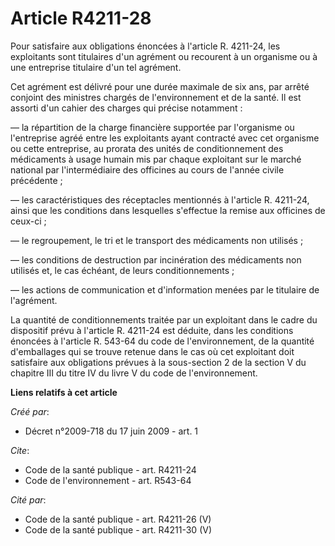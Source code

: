 # Article R4211-28

Pour satisfaire aux obligations énoncées à l'article R. 4211-24, les exploitants sont titulaires d'un agrément ou recourent à
un organisme ou à une entreprise titulaire d'un tel agrément. 

Cet agrément est délivré pour une durée maximale de six ans, par arrêté conjoint des ministres chargés de l'environnement et
de la santé. Il est assorti d'un cahier des charges qui précise notamment : 

― la répartition de la charge financière supportée par l'organisme ou l'entreprise agréé entre les exploitants ayant
contracté avec cet organisme ou cette entreprise, au prorata des unités de conditionnement des médicaments à usage humain mis
par chaque exploitant sur le marché national par l'intermédiaire des officines au cours de l'année civile précédente ; 

― les caractéristiques des réceptacles mentionnés à l'article R. 4211-24, ainsi que les conditions dans lesquelles s'effectue
la remise aux officines de ceux-ci ; 

― le regroupement, le tri et le transport des médicaments non utilisés ; 

― les conditions de destruction par incinération des médicaments non utilisés et, le cas échéant, de leurs
conditionnements ; 

― les actions de communication et d'information menées par le titulaire de l'agrément. 

La quantité de conditionnements traitée par un exploitant dans le cadre du dispositif prévu à l'article R. 4211-24 est
déduite, dans les conditions énoncées à l'article R. 543-64 du code de l'environnement, de la quantité d'emballages qui se
trouve retenue dans le cas où cet exploitant doit satisfaire aux obligations prévues à la sous-section 2 de la section V du
chapitre III du titre IV du livre V du code de l'environnement.

**Liens relatifs à cet article**

_Créé par_:

  - Décret n°2009-718 du 17 juin 2009 - art. 1

_Cite_:

  - Code de la santé publique - art. R4211-24
  - Code de l'environnement - art. R543-64

_Cité par_:

  - Code de la santé publique - art. R4211-26 (V)
  - Code de la santé publique - art. R4211-30 (V)
